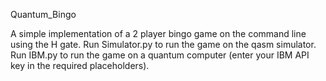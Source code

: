 Quantum_Bingo


A simple implementation of a 2 player bingo game on the command line using the H gate.
Run Simulator.py to run the game on the qasm simulator.
Run IBM.py to run the game on a quantum computer (enter your IBM API key in the required placeholders).
